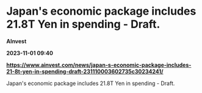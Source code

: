 # Japan's economic package includes 21.8T Yen in spending - Draft.
**AInvest**

**2023-11-01 09:40**

**https://www.ainvest.com/news/japan-s-economic-package-includes-21-8t-yen-in-spending-draft-231110003602735c30234241/**

Japan's economic package includes 21.8T Yen in spending - Draft.
